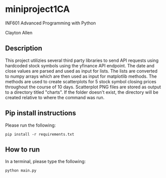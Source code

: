 # miniproject1CA

INF601 Advanced Programming with Python

Clayton Allen

## Description

This project utilizies several third party libraries to send API requests using hardcoded stock symbols using the yfinance API endpoint. The date and close values are parsed and used as input for lists. The lists are converted to numpy arrays which are then used as input for matplotlib methods. The methods are used to create scatterplots for 5 stock symbol closing prices throughout the course of 10 days. Scatterplot PNG files are stored as output to a directory titled "charts". If the folder doesn't exist, the directory will be created relative to where the command was run. 

## Pip install instructions

Please run the following:

```
pip install -r requirements.txt
```

## How to run
In a terminal, please type the following:

```
python main.py
```
